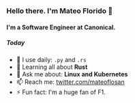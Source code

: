 ### Hello there. I'm Mateo Florido 👋

#### I'm a Software Engineer at Canonical.

##### Today

- 🧰 I use daily: `.py` and `.rs`
- 🌱 Learning all about **Rust**
- 💬 Ask me about: **Linux and Kubernetes**
- 📫 Reach me: [twitter.com/mateoflosan](https://twitter.com/mateoflosan)
- ⚡️ Fun fact: I'm a huge fan of F1.
